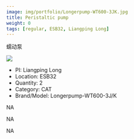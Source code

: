 ```yaml
---
image: img/portfolio/Longerpump-WT600-3JK.jpg
title: Peristaltic pump
weight: 0
tags: [regular, ESB32, Liangping Long]
---
```


蠕动泵

<!--more-->

![](../../img/portfolio/Longerpump-WT600-3JK.jpg)

- PI: Liangping Long
- Location: ESB32
- Quantity: 2
- Category: CAT
- Brand/Model: Longerpump-WT600-3J/K

NA

NA

NA

